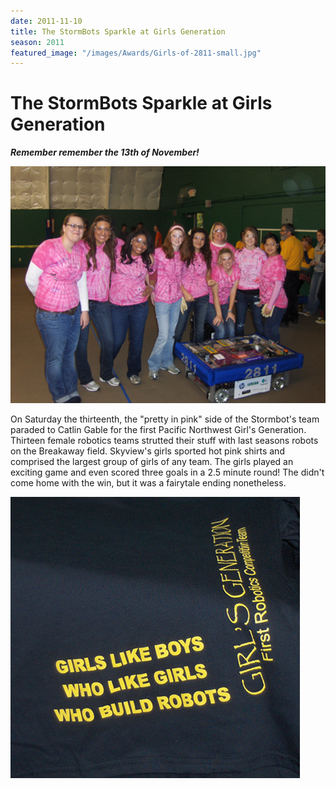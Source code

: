 ```yaml
---
date: 2011-11-10
title: The StormBots Sparkle at Girls Generation
season: 2011
featured_image: "/images/Awards/Girls-of-2811-small.jpg"
---
```


# The StormBots Sparkle at Girls Generation
 ***Remember remember the 13th of November!***

![Girls Gen Team 2011](/images/Awards/Girls-of-2811-small.jpg)

On Saturday the thirteenth, the "pretty in pink" side of the Stormbot's team paraded to Catlin Gable for the first Pacific Northwest Girl's Generation. Thirteen female robotics teams strutted their stuff with last seasons robots on the Breakaway field. Skyview's girls sported hot pink shirts and comprised the largest group of girls of any team. The girls played an exciting game and even scored three goals in a 2.5 minute round! The didn't come home with the win, but it was a fairytale ending nonetheless.

![First Robotics Flag](/images/Awards/girls-like-boys-who-like-small.jpg)
